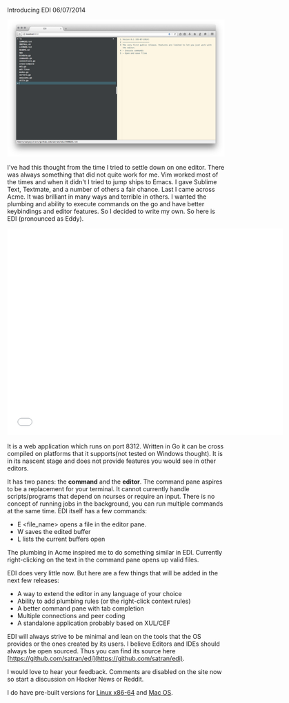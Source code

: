 Introducing EDI
06/07/2014

![Screenshot EDI](/images/others/edi.png "Introducing EDI")

I've had this thought from the time I tried to settle down on one editor. There was always something that did not quite work for me. Vim worked most of the times and when it didn't I tried to jump ships to Emacs. I gave Sublime Text, Textmate, and a number of others a fair chance. Last I came across Acme. It was brilliant in many ways and terrible in others. I wanted the plumbing and ability to execute commands on the go and have better keybindings and editor features. So I decided to write my own. So here is EDI (pronounced as Eddy).

<iframe width="640" height="480" src="//www.youtube.com/embed/bDlXj4hW0JI" frameborder="0" allowfullscreen></iframe>

It is a web application which runs on port 8312. Written in Go it can be cross compiled on platforms that it supports(not tested on Windows thought). It is in its nascent stage and does not provide features you would see in other editors. 

It has two panes: the **command** and the **editor**. The command pane aspires to be a replacement for your terminal. It cannot currently handle scripts/programs that depend on ncurses or require an input. There is no concept of running jobs in the background, you can run multiple commands at the same time. EDI itself has a few commands: 

- E <file_name> opens a file in the editor pane.
- W saves the edited buffer
- L lists the current buffers open

The plumbing in Acme inspired me to do something similar in EDI. Currently right-clicking on the text in the command pane opens up valid files.


EDI does very little now. But here are a few things that will be added in the next few releases:

- A way to extend the editor in any language of your choice
- Ability to add plumbing rules (or the right-click context rules)
- A better command pane with tab completion
- Multiple connections and peer coding
- A standalone application probably based on XUL/CEF

EDI will always strive to be minimal and lean on the tools that the OS provides or the ones created by its users. I believe Editors and IDEs should always be open sourced. Thus you can find its source here [https://github.com/satran/edi](https://github.com/satran/edi).

I would love to hear your feedback. Comments are disabled on the site now so start a discussion on Hacker News or Reddit.

I do have pre-built versions for [Linux x86-64](/data/edi-linux-64) and [Mac OS](/data/edi-mac).
